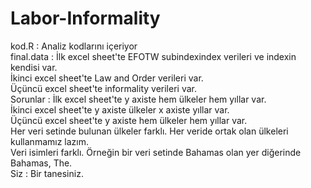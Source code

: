 # Labor-Informality

kod.R       :   Analiz kodlarını içeriyor <br />
final.data  :   İlk excel sheet'te EFOTW subindexindex verileri ve indexin kendisi var. <br />
                İkinci excel sheet'te Law and Order verileri var. <br />
                Üçüncü excel sheet'te informality verileri var. <br />
Sorunlar    :   İlk excel sheet'te y axiste hem ülkeler hem yıllar var. <br />
                İkinci excel sheet'te y axiste ülkeler x axiste yıllar var. <br />
                Üçüncü excel sheet'te y axiste hem ülkeler hem yıllar var. <br />
                Her veri setinde bulunan ülkeler farklı. Her veride ortak olan ülkeleri kullanmamız lazım. <br />
                Veri isimleri farklı. Örneğin bir veri setinde Bahamas olan yer diğerinde Bahamas, The. <br />
Siz         :   Bir tanesiniz.   <br />
